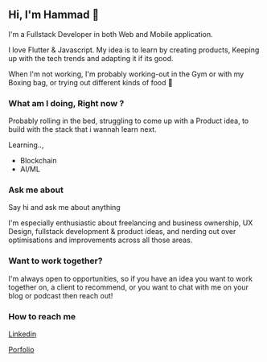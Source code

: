 ## Hi, I'm Hammad 👋 

I'm a Fullstack Developer in both Web and Mobile application.

I love Flutter & Javascript.
My idea is to learn by creating products, Keeping up with the tech trends and adapting it if its good.

When I'm not working, I'm probably working-out in the Gym or with my Boxing bag, or trying out different kinds of food 🍜

### What am I doing, Right now ?

Probably rolling in the bed, struggling to come up with a Product idea, to build with the stack that i wannah learn next.

Learning..,
- Blockchain
- AI/ML

### Ask me about

Say hi and ask me about anything

I'm especially enthusiastic about freelancing and business ownership, UX Design, fullstack development & product ideas, and nerding out over optimisations and improvements across all those areas.

### Want to work together?
I'm always open to opportunities, so if you have an idea you want to work together on, a client to recommend, or you want to chat with me on your blog or podcast then reach out!

### How to reach me

[Linkedin](https://www.linkedin.com/in/hammadahamed)

[Porfolio](https://hammadahamed.com)

<!--
**hammadahamed/hammadahamed** is a ✨ _special_ ✨ repository because its `README.md` (this file) appears on your GitHub profile.

Here are some ideas to get you started:

- 🔭 I’m currently working on ...
- 🌱 I’m currently learning ...
- 👯 I’m looking to collaborate on ...
- 🤔 I’m looking for help with ...
- 💬 Ask me about ...
- 📫 How to reach me: ...
- 😄 Pronouns: ...
- ⚡ Fun fact: ...
-->
